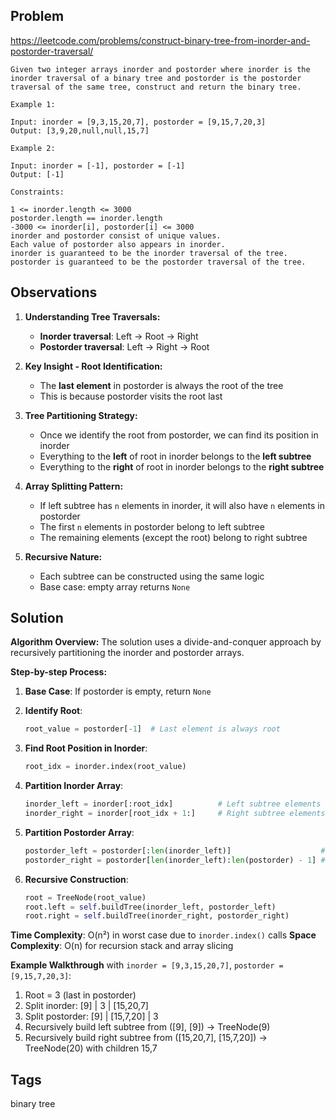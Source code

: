 ## Problem

https://leetcode.com/problems/construct-binary-tree-from-inorder-and-postorder-traversal/

```
Given two integer arrays inorder and postorder where inorder is the inorder traversal of a binary tree and postorder is the postorder traversal of the same tree, construct and return the binary tree.

Example 1:

Input: inorder = [9,3,15,20,7], postorder = [9,15,7,20,3]
Output: [3,9,20,null,null,15,7]

Example 2:

Input: inorder = [-1], postorder = [-1]
Output: [-1]

Constraints:

1 <= inorder.length <= 3000
postorder.length == inorder.length
-3000 <= inorder[i], postorder[i] <= 3000
inorder and postorder consist of unique values.
Each value of postorder also appears in inorder.
inorder is guaranteed to be the inorder traversal of the tree.
postorder is guaranteed to be the postorder traversal of the tree.
```

## Observations

1. **Understanding Tree Traversals:**
   - **Inorder traversal**: Left → Root → Right
   - **Postorder traversal**: Left → Right → Root

2. **Key Insight - Root Identification:**
   - The **last element** in postorder is always the root of the tree
   - This is because postorder visits the root last

3. **Tree Partitioning Strategy:**
   - Once we identify the root from postorder, we can find its position in inorder
   - Everything to the **left** of root in inorder belongs to the **left subtree**
   - Everything to the **right** of root in inorder belongs to the **right subtree**

4. **Array Splitting Pattern:**
   - If left subtree has `n` elements in inorder, it will also have `n` elements in postorder
   - The first `n` elements in postorder belong to left subtree
   - The remaining elements (except the root) belong to right subtree

5. **Recursive Nature:**
   - Each subtree can be constructed using the same logic
   - Base case: empty array returns `None`

## Solution

**Algorithm Overview:**
The solution uses a divide-and-conquer approach by recursively partitioning the inorder and postorder arrays.

**Step-by-step Process:**

1. **Base Case**: If postorder is empty, return `None`

2. **Identify Root**: 
   ```python
   root_value = postorder[-1]  # Last element is always root
   ```

3. **Find Root Position in Inorder**:
   ```python
   root_idx = inorder.index(root_value)
   ```

4. **Partition Inorder Array**:
   ```python
   inorder_left = inorder[:root_idx]          # Left subtree elements
   inorder_right = inorder[root_idx + 1:]     # Right subtree elements
   ```

5. **Partition Postorder Array**:
   ```python
   postorder_left = postorder[:len(inorder_left)]                    # First n elements
   postorder_right = postorder[len(inorder_left):len(postorder) - 1] # Middle elements (excluding root)
   ```

6. **Recursive Construction**:
   ```python
   root = TreeNode(root_value)
   root.left = self.buildTree(inorder_left, postorder_left)
   root.right = self.buildTree(inorder_right, postorder_right)
   ```

**Time Complexity**: O(n²) in worst case due to `inorder.index()` calls
**Space Complexity**: O(n) for recursion stack and array slicing

**Example Walkthrough** with `inorder = [9,3,15,20,7]`, `postorder = [9,15,7,20,3]`:

1. Root = 3 (last in postorder)
2. Split inorder: [9] | 3 | [15,20,7]
3. Split postorder: [9] | [15,7,20] | 3
4. Recursively build left subtree from ([9], [9]) → TreeNode(9)
5. Recursively build right subtree from ([15,20,7], [15,7,20]) → TreeNode(20) with children 15,7

## Tags

binary tree